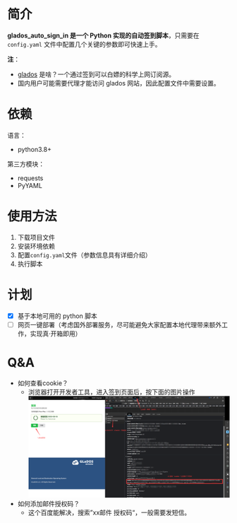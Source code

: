 # 简介
**glados_auto_sign_in 是一个 Python 实现的自动签到脚本**，只需要在 `config.yaml` 文件中配置几个关键的参数即可快速上手。

**注**：
- [glados](https://glados.network/) 是啥？一个通过签到可以白嫖的科学上网订阅源。
- 国内用户可能需要代理才能访问 glados 网站，因此配置文件中需要设置。

# 依赖
语言：
- python3.8+

第三方模块：
- requests
- PyYAML

# 使用方法
1. 下载项目文件
2. 安装环境依赖
3. 配置`config.yaml`文件（参数信息具有详细介绍）
4. 执行脚本

# 计划
- [x] 基于本地可用的 python 脚本
- [ ] 网页一键部署（考虑国外部署服务，尽可能避免大家配置本地代理带来额外工作，实现真·开箱即用）

# Q&A
- 如何查看cookie？
  - 浏览器打开开发者工具，进入签到页面后，按下面的图片操作 ![](images/如何查询cookie.png)
- 如何添加邮件授权码？
  - 这个百度能解决，搜索”xx邮件 授权码“，一般需要发短信。
